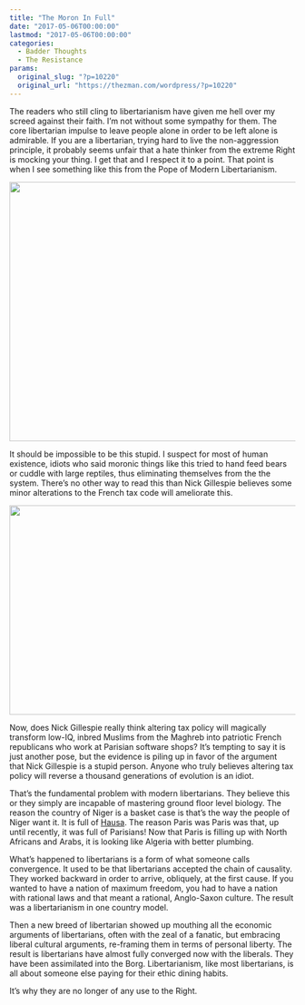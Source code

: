 ```yaml
---
title: "The Moron In Full"
date: "2017-05-06T00:00:00"
lastmod: "2017-05-06T00:00:00"
categories:
  - Badder Thoughts
  - The Resistance
params:
  original_slug: "?p=10220"
  original_url: "https://thezman.com/wordpress/?p=10220"
---
```


The readers who still cling to libertarianism have given me hell over my
screed against their faith. I’m not without some sympathy for them. The
core libertarian impulse to leave people alone in order to be left alone
is admirable. If you are a libertarian, trying hard to live the
non-aggression principle, it probably seems unfair that a hate thinker
from the extreme Right is mocking your thing. I get that and I respect
it to a point. That point is when I see something like this from the
Pope of Modern Libertarianism.

[<img
src="http://thezman.com/wordpress/wp-content/uploads/2017/05/Capture.png"
class="alignleft size-full wp-image-10221" decoding="async"
sizes="(max-width: 628px) 100vw, 628px"
srcset="https://thezman.com/wordpress/wp-content/uploads/2017/05/Capture.png 628w, https://thezman.com/wordpress/wp-content/uploads/2017/05/Capture-300x218.png 300w, https://thezman.com/wordpress/wp-content/uploads/2017/05/Capture-412x300.png 412w"
width="628" height="457" />](http://thezman.com/wordpress/wp-content/uploads/2017/05/Capture.png)

It should be impossible to be this stupid. I suspect for most of human
existence, idiots who said moronic things like this tried to hand feed
bears or cuddle with large reptiles, thus eliminating themselves from
the the system. There’s no other way to read this than Nick Gillespie
believes some minor alterations to the French tax code will ameliorate
this.

[<img
src="http://thezman.com/wordpress/wp-content/uploads/2017/05/muslims-in-paris-france-1.png"
class="alignleft size-full wp-image-10222" decoding="async"
sizes="(max-width: 627px) 100vw, 627px"
srcset="https://thezman.com/wordpress/wp-content/uploads/2017/05/muslims-in-paris-france-1.png 627w, https://thezman.com/wordpress/wp-content/uploads/2017/05/muslims-in-paris-france-1-300x177.png 300w, https://thezman.com/wordpress/wp-content/uploads/2017/05/muslims-in-paris-france-1-500x294.png 500w"
width="627" height="369" />](http://thezman.com/wordpress/wp-content/uploads/2017/05/muslims-in-paris-france-1.png)

Now, does Nick Gillespie really think altering tax policy will magically
transform low-IQ, inbred Muslims from the Maghreb into patriotic French
republicans who work at Parisian software shops? It’s tempting to say it
is just another pose, but the evidence is piling up in favor of the
argument that Nick Gillespie is a stupid person. Anyone who truly
believes altering tax policy will reverse a thousand generations of
evolution is an idiot.

That’s the fundamental problem with modern libertarians. They believe
this or they simply are incapable of mastering ground floor level
biology. The reason the country of Niger is a basket case is that’s the
way the people of Niger want it. It is full of
<a href="https://en.wikipedia.org/wiki/Hausa_people"
rel="noopener noreferrer" target="_blank">Hausa</a>. The reason Paris
was Paris was that, up until recently, it was full of Parisians! Now
that Paris is filling up with North Africans and Arabs, it is looking
like Algeria with better plumbing.

What’s happened to libertarians is a form of what someone calls
convergence. It used to be that libertarians accepted the chain of
causality. They worked backward in order to arrive, obliquely, at the
first cause. If you wanted to have a nation of maximum freedom, you had
to have a nation with rational laws and that meant a rational,
Anglo-Saxon culture. The result was a libertarianism in one country
model.

Then a new breed of libertarian showed up mouthing all the economic
arguments of libertarians, often with the zeal of a fanatic, but
embracing liberal cultural arguments, re-framing them in terms of
personal liberty. The result is libertarians have almost fully converged
now with the liberals. They have been assimilated into the Borg.
Libertarianism, like most libertarians, is all about someone else paying
for their ethic dining habits.

It’s why they are no longer of any use to the Right.
